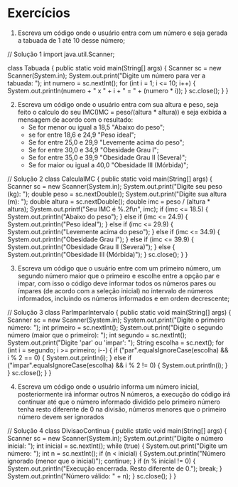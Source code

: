 # Exercícios 

1. Escreva um código onde o usuário entra com um número e seja gerada a tabuada de 1 até 10 desse número;

// Solução 1
import java.util.Scanner;

class Tabuada {
    public static void main(String[] args) {
        Scanner sc = new Scanner(System.in);
        System.out.print("Digite um número para ver a tabuada: ");
        int numero = sc.nextInt();
        for (int i = 1; i <= 10; i++) {
            System.out.println(numero + " x " + i + " = " + (numero * i));
        }
        sc.close();
    }
}

2. Escreva um código onde o usuário entra com sua altura e peso, seja feito o calculo do seu IMC(IMC = peso/(altura * altura)) e seja exibida a mensagem de acordo com o resultado:
   - Se for menor ou igual a 18,5 "Abaixo do peso";
   - se for entre 18,6 e 24,9 "Peso ideal";
   - Se for entre 25,0 e 29,9 "Levemente acima do peso";
   - Se for entre 30,0 e 34,9 "Obesidade Grau I";
   - Se for entre 35,0 e 39,9 "Obesidade Grau II (Severa)";
   - Se for maior ou igual a 40,0 "Obesidade III (Mórbida)";

// Solução 2
class CalculaIMC {
    public static void main(String[] args) {
        Scanner sc = new Scanner(System.in);
        System.out.print("Digite seu peso (kg): ");
        double peso = sc.nextDouble();
        System.out.print("Digite sua altura (m): ");
        double altura = sc.nextDouble();
        double imc = peso / (altura * altura);
        System.out.printf("Seu IMC é %.2f\n", imc);
        if (imc <= 18.5) {
            System.out.println("Abaixo do peso");
        } else if (imc <= 24.9) {
            System.out.println("Peso ideal");
        } else if (imc <= 29.9) {
            System.out.println("Levemente acima do peso");
        } else if (imc <= 34.9) {
            System.out.println("Obesidade Grau I");
        } else if (imc <= 39.9) {
            System.out.println("Obesidade Grau II (Severa)");
        } else {
            System.out.println("Obesidade III (Mórbida)");
        }
        sc.close();
    }
}

3. Escreva um código que o usuário entre com um primeiro número, um segundo número maior que o primeiro e escolhe entre a opção par e impar, com isso o código deve informar todos os números pares ou ímpares (de acordo com a seleção inicial) no intervalo de números informados, incluindo os números informados e em ordem decrescente;

// Solução 3
class ParImparIntervalo {
    public static void main(String[] args) {
        Scanner sc = new Scanner(System.in);
        System.out.print("Digite o primeiro número: ");
        int primeiro = sc.nextInt();
        System.out.print("Digite o segundo número (maior que o primeiro): ");
        int segundo = sc.nextInt();
        System.out.print("Digite 'par' ou 'impar': ");
        String escolha = sc.next();
        for (int i = segundo; i >= primeiro; i--) {
            if ("par".equalsIgnoreCase(escolha) && i % 2 == 0) {
                System.out.println(i);
            } else if ("impar".equalsIgnoreCase(escolha) && i % 2 != 0) {
                System.out.println(i);
            }
        }
        sc.close();
    }
}

4. Escreva um código onde o usuário informa um número inicial, posteriormente irá informar outros N números, a execução do código irá continuar até que o número informado dividido pelo primeiro número tenha resto diferente de  0 na divisão, números menores que o primeiro número devem ser ignorados

// Solução 4
class DivisaoContinua {
    public static void main(String[] args) {
        Scanner sc = new Scanner(System.in);
        System.out.print("Digite o número inicial: ");
        int inicial = sc.nextInt();
        while (true) {
            System.out.print("Digite um número: ");
            int n = sc.nextInt();
            if (n < inicial) {
                System.out.println("Número ignorado (menor que o inicial)");
                continue;
            }
            if (n % inicial != 0) {
                System.out.println("Execução encerrada. Resto diferente de 0.");
                break;
            }
            System.out.println("Número válido: " + n);
        }
        sc.close();
    }
}
